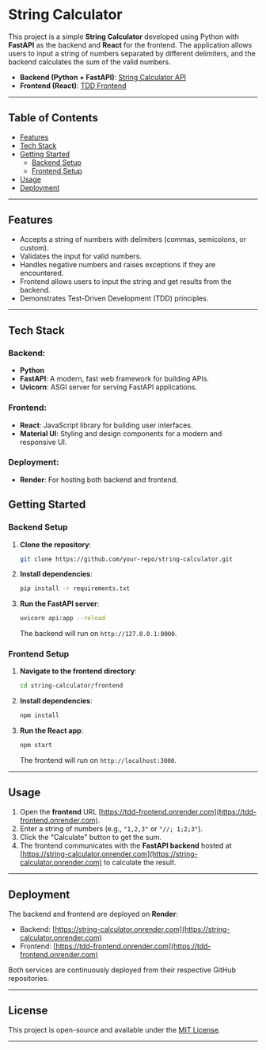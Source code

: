 
# String Calculator

This project is a simple **String Calculator** developed using Python with **FastAPI** as the backend and **React** for the frontend. The application allows users to input a string of numbers separated by different delimiters, and the backend calculates the sum of the valid numbers.

- **Backend (Python + FastAPI)**: [String Calculator API](https://string-calculator.onrender.com/)
- **Frontend (React)**: [TDD Frontend](https://tdd-frontend.onrender.com/)

---

## Table of Contents

- [Features](#features)
- [Tech Stack](#tech-stack)
- [Getting Started](#getting-started)
  - [Backend Setup](#backend-setup)
  - [Frontend Setup](#frontend-setup)
- [Usage](#usage)
- [Deployment](#deployment)

---

## Features

- Accepts a string of numbers with delimiters (commas, semicolons, or custom).
- Validates the input for valid numbers.
- Handles negative numbers and raises exceptions if they are encountered.
- Frontend allows users to input the string and get results from the backend.
- Demonstrates Test-Driven Development (TDD) principles.

---

## Tech Stack

### Backend:
- **Python**
- **FastAPI**: A modern, fast web framework for building APIs.
- **Uvicorn**: ASGI server for serving FastAPI applications.

### Frontend:
- **React**: JavaScript library for building user interfaces.
- **Material UI**: Styling and design components for a modern and responsive UI.

### Deployment:
- **Render**: For hosting both backend and frontend.


## Getting Started

### Backend Setup

1. **Clone the repository**:
   ```bash
   git clone https://github.com/your-repo/string-calculator.git
   ```

2. **Install dependencies**:
   ```bash
   pip install -r requirements.txt
   ```

3. **Run the FastAPI server**:
   ```bash
   uvicorn api:app --reload
   ```

   The backend will run on `http://127.0.0.1:8000`.

### Frontend Setup

1. **Navigate to the frontend directory**:
   ```bash
   cd string-calculator/frontend
   ```

2. **Install dependencies**:
   ```bash
   npm install
   ```

3. **Run the React app**:
   ```bash
   npm start
   ```

   The frontend will run on `http://localhost:3000`.

---

## Usage

1. Open the **frontend** URL [https://tdd-frontend.onrender.com](https://tdd-frontend.onrender.com).
2. Enter a string of numbers (e.g., `"1,2,3"` or `"//;
1;2;3"`).
3. Click the "Calculate" button to get the sum.
4. The frontend communicates with the **FastAPI backend** hosted at [https://string-calculator.onrender.com](https://string-calculator.onrender.com) to calculate the result.

---


## Deployment

The backend and frontend are deployed on **Render**:

- Backend: [https://string-calculator.onrender.com](https://string-calculator.onrender.com)
- Frontend: [https://tdd-frontend.onrender.com](https://tdd-frontend.onrender.com)

Both services are continuously deployed from their respective GitHub repositories.

---

## License

This project is open-source and available under the [MIT License](LICENSE).

---
